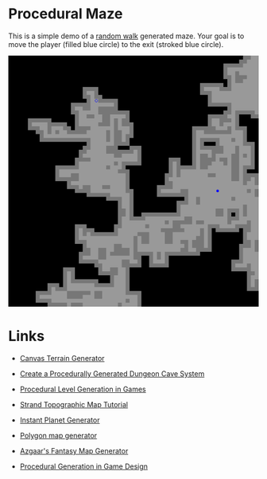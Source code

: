 
# Procedural Maze

This is a simple demo of a [random walk](https://en.wikipedia.org/wiki/Random_walk) generated maze.
Your goal is to move the player (filled blue circle) to the exit (stroked blue circle).

![A generated maze](canvas.png)

# Links

- [Canvas Terrain Generator](http://loktar00.github.io/Javascript-Canvas-Terrain-Generator/)
- [Create a Procedurally Generated Dungeon Cave System](https://gamedevelopment.tutsplus.com/tutorials/create-a-procedurally-generated-dungeon-cave-system--gamedev-10099)
- [Procedural Level Generation in Games](https://www.raywenderlich.com/49502/procedural-level-generation-in-games-tutorial-part-1)
- [Strand Topographic Map Tutorial](https://drive.google.com/file/d/1p6YginajOdPb4oLg1PhkBAPAY8Ns21nF/view)
- [Instant Planet Generator](http://eldritch.org/erskin/roleplaying/planet.php)
- [Polygon map generator](https://www.redblobgames.com/maps/mapgen2/)
- [Azgaar's Fantasy Map Generator](https://azgaar.github.io/Fantasy-Map-Generator/)

- [Procedural Generation in Game Design](https://www.crcpress.com/Procedural-Generation-in-Game-Design/Short-Adams/p/book/9781498799195)
